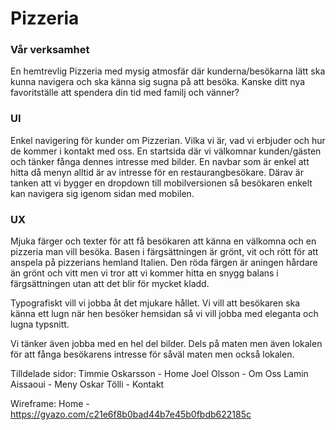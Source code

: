 # Pizzeria

### Vår verksamhet
En hemtrevlig Pizzeria med mysig atmosfär där kunderna/besökarna lätt ska kunna navigera och ska känna sig sugna 
på att besöka. Kanske ditt nya favoritställe att spendera din tid med familj och vänner?

### UI
Enkel navigering för kunder om Pizzerian. Vilka vi är, vad vi erbjuder och hur de kommer i kontakt med oss. 
En startsida där vi välkomnar kunden/gästen och tänker fånga dennes intresse med bilder.
En navbar som är enkel att hitta då menyn alltid är av intresse för en restaurangbesökare. 
Därav är tanken att vi bygger en dropdown till mobilversionen så besökaren enkelt kan navigera sig igenom 
sidan med mobilen.

### UX
Mjuka färger och texter för att få besökaren att känna en välkomna och en pizzeria man vill besöka. 
Basen i färgsättningen är grönt, vit och rött för att anspela på pizzerians hemland Italien. 
Den röda färgen är aningen hårdare än grönt och vitt men vi tror att vi kommer hitta en snygg balans 
i färgsättningen utan att det blir för mycket kladd.

Typografiskt vill vi jobba åt det mjukare hållet. Vi vill att besökaren ska känna ett lugn när hen besöker 
hemsidan så vi vill jobba med eleganta och lugna typsnitt.

Vi tänker även jobba med en hel del bilder. Dels på maten men även lokalen för att fånga besökarens 
intresse för såväl maten men också lokalen.

Tilldelade sidor:
Timmie Oskarsson - Home 
Joel Olsson - Om Oss
Lamin Aissaoui - Meny 
Oskar Tölli - Kontakt

Wireframe: 
Home - https://gyazo.com/c21e6f8b0bad44b7e45b0fbdb622185c
